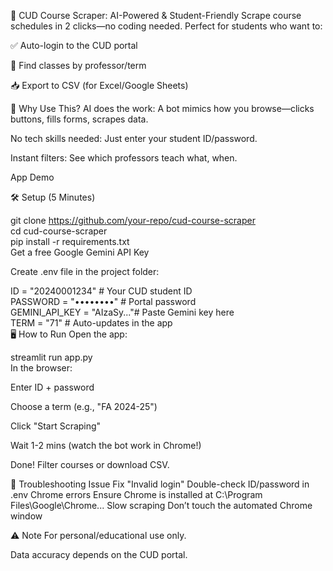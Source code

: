 🚀 CUD Course Scraper: AI-Powered & Student-Friendly
Scrape course schedules in 2 clicks—no coding needed. Perfect for students who want to:

✅ Auto-login to the CUD portal

📅 Find classes by professor/term

📥 Export to CSV (for Excel/Google Sheets)

🌟 Why Use This?
AI does the work: A bot mimics how you browse—clicks buttons, fills forms, scrapes data.

No tech skills needed: Just enter your student ID/password.

Instant filters: See which professors teach what, when.

App Demo

🛠️ Setup (5 Minutes)

git clone https://github.com/your-repo/cud-course-scraper  
cd cud-course-scraper  
pip install -r requirements.txt  
Get a free Google Gemini API Key 

Create .env file in the project folder:

ID = "20240001234"          # Your CUD student ID  
PASSWORD = "••••••••"       # Portal password  
GEMINI_API_KEY = "AIzaSy..."# Paste Gemini key here  
TERM = "71"                 # Auto-updates in the app  
🖥️ How to Run
Open the app:


streamlit run app.py  
In the browser:

Enter ID + password

Choose a term (e.g., "FA 2024-25")

Click "Start Scraping"

Wait 1-2 mins (watch the bot work in Chrome!)

Done! Filter courses or download CSV.

🔧 Troubleshooting
Issue	Fix
"Invalid login"	Double-check ID/password in .env
Chrome errors	Ensure Chrome is installed at C:\Program Files\Google\Chrome\...
Slow scraping	Don’t touch the automated Chrome window

⚠️ Note
For personal/educational use only.

Data accuracy depends on the CUD portal.
